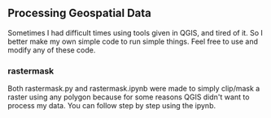 ## Processing Geospatial Data
Sometimes I had difficult times using tools given in QGIS, and tired of it. So I better make my own simple code to run simple things. Feel free to use and modify any of these code.

### rastermask
Both rastermask.py and rastermask.ipynb were made to simply clip/mask a raster using any polygon because for some reasons QGIS didn't want to process my data. You can follow step by step using the ipynb.
